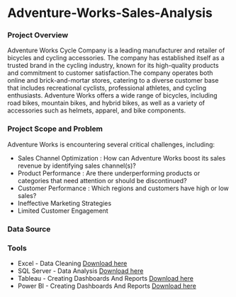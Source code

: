 # Adventure-Works-Sales-Analysis

### Project Overview
Adventure Works Cycle Company is a leading manufacturer and retailer of bicycles and cycling accessories. The company has established itself as a trusted brand in the cycling industry, known for its high-quality products and commitment to customer satisfaction.The company operates both online and brick-and-mortar stores, catering to a diverse customer base that includes recreational cyclists, professional athletes, and cycling enthusiasts. Adventure Works offers a wide range of bicycles, including road bikes, mountain bikes, and hybrid bikes, as well as a variety of accessories such as helmets, apparel, and bike components.

### Project Scope and Problem
Adventure Works is encountering several critical challenges, including:
- Sales Channel Optimization : How can Adventure Works boost its sales revenue by identifying sales channel(s)?
- Product Performance : Are there underperforming products or categories that need attention or should be discontinued?
- Customer Performance : Which regions and customers have high or low sales?
- Ineffective Marketing Strategies
- Limited Customer Engagement

### Data Source


### Tools
- Excel - Data Cleaning [Download here](https://drive.google.com/drive/folders/167eWMuQ8vl46piQcnIozyJpDr7vXhycm)
- SQL Server - Data Analysis [Download here](https://drive.google.com/drive/folders/167eWMuQ8vl46piQcnIozyJpDr7vXhycm)
- Tableau - Creating Dashboards And Reports [Download here](https://drive.google.com/drive/folders/167eWMuQ8vl46piQcnIozyJpDr7vXhycm)
- Power BI - Creating Dashboards And Reports [Download here](https://drive.google.com/drive/folders/167eWMuQ8vl46piQcnIozyJpDr7vXhycm)




